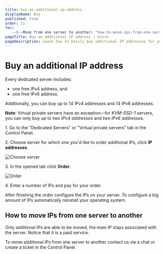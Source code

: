 ```yaml
---
title: buy-an-additional-ip-address
displayName: Buy
published: true
order: 11
toc:
   --1--Move from one server to another: "how-to-move-ips-from-one-server-to-another"
pageTitle: Buy an additional IP address | Gcore
pageDescription: Learn how to easily buy additional IP addresses for your dedicated server.
---
```

# Buy an additional IP address

Every dedicated server includes:

- one free IPv4 address, and 
- one free IPv6 address. 

Additionally, you can buy up to 14 IPv4 addresses and 14 IPv6 addresses.

**Note**: Virtual private servers have an exception—for *KVM-SSD-1* servers, you can only buy up to two *IPv4 addresses* and *two IPv6 addresses*.

1\. Go to the "Dedicated Servers" or "Virtual private servers" tab in the Control Panel.

2\. Choose server for which one you'd like to order additional IPs, click **IP addresses**.

<img src="https://assets.gcore.pro/docs/hosting/dedicated-servers/manage/networking/additional-ip-addresses/buy-an-additional-ip-address/chrome_2017-09-06_16-36-35.png" alt="Choose server" >

3\. In the opened tab click **Order**.

<img src="https://assets.gcore.pro/docs/hosting/dedicated-servers/manage/networking/additional-ip-addresses/buy-an-additional-ip-address/chrome_2017-09-06_16-37-04.png" alt="Order" >

4\. Enter a number of IPs and pay for your order.

After finishing the order configure the IPs on your server. To configure a big amount of IPs automatically reinstall your operating system.

## How to move IPs from one server to another

Only additional IPs are able to be moved, the main IP stays associated with the server. Notice that it is a paid service.

To move additional IPs from one server to another contact us via a chat or create a ticket in the Control Panel.
